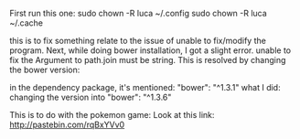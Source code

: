 First run this one:
sudo chown -R luca ~/.config
sudo chown -R luca ~/.cache

this is to fix something relate to the issue of unable to fix/modify the program. 
Next, while doing bower installation, I got a slight error. 
unable to fix the Argument to path.join must be string. 
This is resolved by changing the bower version:

in the dependency package, it's mentioned:
    "bower": "^1.3.1"
what I did: changing the version into "bower": "^1.3.6"


This is to do with the pokemon game:
Look at this link:
http://pastebin.com/rqBxYVv0